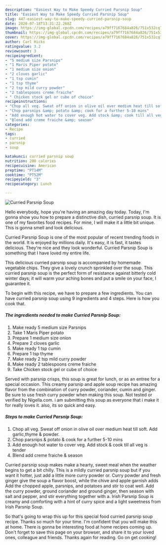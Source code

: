 ```yaml
---
description: "Easiest Way to Make Speedy Curried Parsnip Soup"
title: "Easiest Way to Make Speedy Curried Parsnip Soup"
slug: 447-easiest-way-to-make-speedy-curried-parsnip-soup
date: 2020-07-18T13:31:22.268Z
image: https://img-global.cpcdn.com/recipes/a79ff7167684a826/751x532cq70/curried-parsnip-soup-recipe-main-photo.jpg
thumbnail: https://img-global.cpcdn.com/recipes/a79ff7167684a826/751x532cq70/curried-parsnip-soup-recipe-main-photo.jpg
cover: https://img-global.cpcdn.com/recipes/a79ff7167684a826/751x532cq70/curried-parsnip-soup-recipe-main-photo.jpg
author: Carl Hicks
ratingvalue: 3.2
reviewcount: 3
recipeingredient:
- "5 medium size Parsnips"
- "1 Maris Piper potato"
- "1 medium size onion"
- "2 cloves garlic"
- "1 tsp cumin"
- "1 tsp thyme"
- "2 tsp mild curry powder"
- "2 tablespoons creme fraiche"
- " Chicken stock gel or cube of choice"
recipeinstructions:
- "Chop all veg. Sweat off onion in olive oil over medium heat till soft. Add garlic,thyme &amp; powder."
- "Chop parsnips &amp; potato &amp; cook for a further 5-10 mins"
- "Add enough hot water to cover veg. Add stock &amp; cook till all veg is tender"
- "Blend add creme fraiche &amp; season"
categories:
- Recipe
tags:
- curried
- parsnip
- soup

katakunci: curried parsnip soup 
nutrition: 200 calories
recipecuisine: American
preptime: "PT14M"
cooktime: "PT52M"
recipeyield: "3"
recipecategory: Lunch

---
```



![Curried Parsnip Soup](https://img-global.cpcdn.com/recipes/a79ff7167684a826/751x532cq70/curried-parsnip-soup-recipe-main-photo.jpg)

Hello everybody, hope you're having an amazing day today. Today, I'm gonna show you how to prepare a distinctive dish, curried parsnip soup. It is one of my favorites food recipes. For mine, I will make it a little bit unique. This is gonna smell and look delicious.

Curried Parsnip Soup is one of the most popular of recent trending foods in the world. It is enjoyed by millions daily. It's easy, it is fast, it tastes delicious. They're nice and they look wonderful. Curried Parsnip Soup is something that I have loved my entire life.

This delicious curried parsnip soup is accompanied by homemade vegetable chips. They give a lovely crunch sprinkled over the soup. This curried parsnip soup is the perfect form of resistance against bitterly cold winter days; it will warm your aching bones and put a smile on your face, I guarantee it.


To begin with this recipe, we have to prepare a few ingredients. You can have curried parsnip soup using 9 ingredients and 4 steps. Here is how you cook that.

<!--inarticleads1-->

##### The ingredients needed to make Curried Parsnip Soup:

1. Make ready 5 medium size Parsnips
1. Take 1 Maris Piper potato
1. Prepare 1 medium size onion
1. Prepare 2 cloves garlic
1. Make ready 1 tsp cumin
1. Prepare 1 tsp thyme
1. Make ready 2 tsp mild curry powder
1. Make ready 2 tablespoons creme fraiche
1. Take  Chicken stock gel or cube of choice


Served with parsnip crisps, this soup is great for lunch, or as an entree for a special occasion. This creamy parsnip and apple soup recipe has amazing flavor from the combination of curry powder, coriander, cumin and ginger. Be sure to use fresh curry powder when making this soup. Not tested or verified by Nigella.com. i am submitting this soup as everyone that i make it for really loves it. also, its so quick and easy. 

<!--inarticleads2-->

##### Steps to make Curried Parsnip Soup:

1. Chop all veg. Sweat off onion in olive oil over medium heat till soft. Add garlic,thyme &amp; powder.
1. Chop parsnips &amp; potato &amp; cook for a further 5-10 mins
1. Add enough hot water to cover veg. Add stock &amp; cook till all veg is tender
1. Blend add creme fraiche &amp; season


Curried parsnip soup makes make a hearty, sweet meal when the weather begins to get a bit chilly. This is a mildly curried parsnip soup but if you want it hotter, just add a little more curry powder or. Curry powder and fresh ginger give the soup a flavor boost, while the chive and apple garnish adds Add the chopped apple, parsnips, and potatoes and stir to coat well. Add the curry powder, ground coriander and ground ginger, then season with salt and pepper, and stir everything together with a. Irish Parsnip Soup is creamy and comforting with a hint of curry spice and a light sweetness from Irish Parsnip Soup. 

So that's going to wrap this up for this special food curried parsnip soup recipe. Thanks so much for your time. I'm confident that you will make this at home. There is gonna be interesting food at home recipes coming up. Don't forget to save this page on your browser, and share it to your loved ones, colleague and friends. Thanks again for reading. Go on get cooking!
